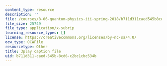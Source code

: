 ```yaml
---
content_type: resource
description: ''
file: /courses/8-06-quantum-physics-iii-spring-2018/b711d311caed545b8cd6c2bc1cbc534b_FXRRP-PB4Bk.vtt
file_size: 25749
file_type: application/x-subrip
learning_resource_types: []
license: https://creativecommons.org/licenses/by-nc-sa/4.0/
ocw_type: OCWFile
resourcetype: Other
title: 3play caption file
uid: b711d311-caed-545b-8cd6-c2bc1cbc534b
---
```

